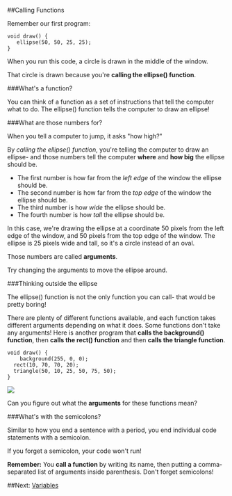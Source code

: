 ##Calling Functions

Remember our first program:

    void draw() {
       ellipse(50, 50, 25, 25);
    }

When you run this code, a circle is drawn in the middle of the window.

That circle is drawn because you're **calling the ellipse() function**.

###What's a function?

You can think of a function as a set of instructions that tell the computer what to do. The ellipse() function tells the computer to draw an ellipse!

###What are those numbers for?

When you tell a computer to jump, it asks "how high?"

By *calling the ellipse() function*, you're telling the computer to draw an ellipse- and those numbers tell the computer **where** and **how big** the ellipse should be.

  * The first number is how far from the *left edge* of the window the ellipse should be.
  * The second number is how far from the *top edge* of the window the ellipse should be.
  * The third number is how *wide* the ellipse should be.
  * The fourth number is how *tall* the ellipse should be.

In this case, we're drawing the ellipse at a coordinate 50 pixels from the left edge of the window, and 50 pixels from the top edge of the window. The ellipse is 25 pixels wide and tall, so it's a circle instead of an oval.

Those numbers are called **arguments**.

Try changing the arguments to move the ellipse around.

###Thinking outside the ellipse

The ellipse() function is not the only function you can call- that would be pretty boring!

There are plenty of different functions available, and each function takes different arguments depending on what it does. Some functions don't take any arguments! Here is another program that **calls the background() function**, then **calls the rect() function** and then **calls the triangle function**.

    void draw() {
    	background(255, 0, 0);
      rect(10, 70, 70, 20);
      triangle(50, 10, 25, 50, 75, 50);
    }
    
![](http://StaticVoidGames.com/tutorialsContent/hourOfCode/callingFunctions1.png)

Can you figure out what the **arguments** for these functions mean?

###What's with the semicolons?

Similar to how you end a sentence with a period, you end individual code statements with a semicolon.

If you forget a semicolon, your code won't run!

**Remember:** You **call a function** by writing its name, then putting a comma-separated list of arguments inside parenthesis. Don't forget semicolons!

##Next: [Variables](http://staticvoidgames.com/tutorials/hourOfCode/variables)
